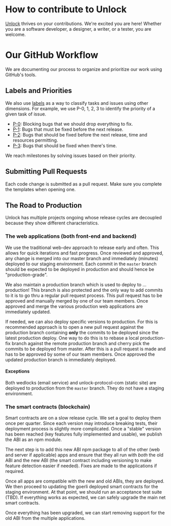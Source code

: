 # How to contribute to Unlock

[Unlock](https://unlock-protocol.com) thrives on your contributions. We're excited you are here! Whether you are a software developer,
a designer, a writer, or a tester, you are welcome.

# Our GitHub Workflow

We are documenting our process to organize and prioritize our work using GitHub's tools.

## Labels and Priorities

We also use [labels](https://github.com/unlock-protocol/unlock/labels) as a way to classify tasks and issues using other dimensions. For example, we use P-0, 1, 2, 3 to identify the priority of a given task of issue.

- [P-0](https://github.com/unlock-protocol/unlock/issues?q=is%3Aissue+is%3Aopen+label%3Ap-0): Blocking bugs that we should drop everything to fix.
- [P-1](https://github.com/unlock-protocol/unlock/issues?q=is%3Aissue+is%3Aopen+label%3Ap-1): Bugs that must be fixed before the next release.
- [P-2](https://github.com/unlock-protocol/unlock/issues?q=is%3Aissue+is%3Aopen+label%3Ap-2): Bugs that should be fixed before the next release, time and resources permitting.
- [P-3](https://github.com/unlock-protocol/unlock/issues?q=is%3Aissue+is%3Aopen+label%3Ap-3): Bugs that should be fixed when there's time.

We reach milestones by solving issues based on their priority.

## Submitting Pull Requests

Each code change is submitted as a pull request. Make sure you complete the templates when opening one.

## The Road to Production

Unlock has multiple projects ongoing whose release cycles are decoupled because they show different characteristics.

### The web applications (both front-end and backend)

We use the traditional web-dev approach to release early and often. This allows for quick iterations and fast progress. Once reviewed and approved, any change is merged into our master branch and immediately \(minutes\) deployed to our staging environment. Each commit in the `master` branch should be expected to be deployed in production and should hence be "production-grade".

We also maintain a production branch which is used to deploy to ... production! This branch is also protected and the only way to add commits to it is to go thru a regular pull request process. This pull request has to be approved and manually merged by one of our team members. Once approved and merge the various production web applications are immediately updated.

If needed, we can also deploy specific versions to production. For this is recommended approach is to open a new pull request against the production branch containing **only** the commits to be deployed since the latest production deploy. One way to do this is to rebase a local production-fix branch against the remote production branch and cherry pick the commits to be deployed from master. After this is a pull request is made and has to be approved by some of our team members. Once approved the updated production branch is immediately deployed.

#### Exceptions

Both wedlocks (email service) and unlock-protocol-com (static site) are deployed to production from the `master` branch. They do not have a staging environment.

### The smart contracts \(blockchain\)

Smart contracts are on a slow release cycle. We set a goal to deploy them once per quarter. Since each version may introduce breaking tests, their deployment process is slightly more complicated. Once a "stable" version has been reached \(key features fully implemented and usable\), we publish the ABI as an npm module.

The next step is to add this new ABI npm package to all of the other \(web and server if applicable\) apps and ensure that they all run with _both_ the old ABI and the new ABI \(the smart contract including versioning to make feature detection easier if needed\). Fixes are made to the applications if required.

Once all apps are compatible with the new and old ABIs, they are deployed. We then proceed to updating the goerli deployed smart contracts for the staging environment. At that point, we should run an acceptance test suite \(TBD\). If everything works as expected, we can safely upgrade the main net smart contracts.

Once everything has been upgraded, we can start removing support for the old ABI from the multiple applications.
